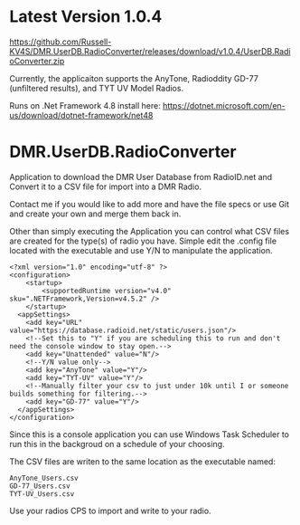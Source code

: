 # Latest Version 1.0.4
https://github.com/Russell-KV4S/DMR.UserDB.RadioConverter/releases/download/v1.0.4/UserDB.RadioConverter.zip

Currently, the applicaiton supports the AnyTone, Radioddity GD-77 (unfiltered results), and TYT UV Model Radios.

Runs on .Net Framework 4.8 install here: https://dotnet.microsoft.com/en-us/download/dotnet-framework/net48

# DMR.UserDB.RadioConverter
Application to download the DMR User Database from RadioID.net and Convert it to a CSV file for import into a DMR Radio.

Contact me if you would like to add more and have the file specs or use Git and create your own and merge them back in.

Other than simply executing the Application you can control what CSV files are created for the type(s) of radio you have.
Simple edit the .config file located with the executable and use Y/N to manipulate the application. 
```
<?xml version="1.0" encoding="utf-8" ?>
<configuration>
    <startup> 
        <supportedRuntime version="v4.0" sku=".NETFramework,Version=v4.5.2" />
    </startup>
  <appSettings>
    <add key="URL" value="https://database.radioid.net/static/users.json"/>
    <!--Set this to "Y" if you are scheduling this to run and don't need the console window to stay open.-->
    <add key="Unattended" value="N"/>
    <!--Y/N value only-->
    <add key="AnyTone" value="Y"/>
    <add key="TYT-UV" value="Y"/>
    <!--Manually filter your csv to just under 10k until I or someone builds something for filtering.-->
    <add key="GD-77" value="Y"/>
  </appSettings>
</configuration>
```

Since this is a console application you can use Windows Task Scheduler to run this in the backgroud on a schedule of your choosing.

The CSV files are writen to the same location as the executable named:
```
AnyTone_Users.csv
GD-77_Users.csv
TYT-UV_Users.csv
```

Use your radios CPS to import and write to your radio.
